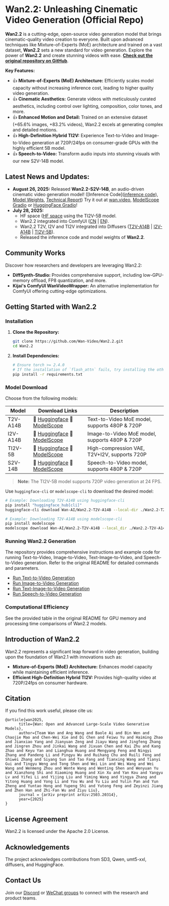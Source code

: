 # Wan2.2: Unleashing Cinematic Video Generation (Official Repo)

**Wan2.2** is a cutting-edge, open-source video generation model that brings cinematic-quality video creation to everyone.  Built upon advanced techniques like Mixture-of-Experts (MoE) architecture and trained on a vast dataset, **Wan2.2** sets a new standard for video generation.  Explore the power of **Wan2.2** and create stunning videos with ease.  [**Check out the original repository on GitHub**](https://github.com/Wan-Video/Wan2.2).

**Key Features:**

*   👍 **Mixture-of-Experts (MoE) Architecture:** Efficiently scales model capacity without increasing inference cost, leading to higher quality video generation.
*   👍 **Cinematic Aesthetics:** Generate videos with meticulously curated aesthetics, including control over lighting, composition, color tones, and more.
*   👍 **Enhanced Motion and Detail:** Trained on an extensive dataset (+65.6% images, +83.2% videos), Wan2.2 excels at generating complex and detailed motions.
*   👍 **High-Definition Hybrid TI2V:** Experience Text-to-Video and Image-to-Video generation at 720P/24fps on consumer-grade GPUs with the highly efficient 5B model.
*   👍 **Speech-to-Video:** Transform audio inputs into stunning visuals with our new S2V-14B model.

## Latest News and Updates:

*   **August 26, 2025:** Released **Wan2.2-S2V-14B**, an audio-driven cinematic video generation model! ([Inference Code]([inference code](#run-speech-to-video-generation)), [Model Weights](#model-download), [Technical Report](https://humanaigc.github.io/wan-s2v-webpage/content/wan-s2v.pdf)) Try it out at [wan.video](https://wan.video/), [ModelScope Gradio](https://www.modelscope.cn/studios/Wan-AI/Wan2.2-S2V) or [HuggingFace Gradio](https://huggingface.co/spaces/Wan-AI/Wan2.2-S2V)!
*   **July 28, 2025:**
    *   HF space ([HF space](https://huggingface.co/spaces/Wan-AI/Wan-2.2-5B) using the TI2V-5B model.
    *   Wan2.2 integrated into ComfyUI ([CN](https://docs.comfy.org/zh-CN/tutorials/video/wan/wan2_2) | [EN](https://docs.comfy.org/tutorials/video/wan/wan2_2)).
    *   Wan2.2 T2V, I2V and TI2V integrated into Diffusers ([T2V-A14B](https://huggingface.co/Wan-AI/Wan2.2-T2V-A14B-Diffusers) | [I2V-A14B](https://huggingface.co/Wan-AI/Wan2.2-I2V-A14B-Diffusers) | [TI2V-5B](https://huggingface.co/Wan-AI/Wan2.2-TI2V-5B-Diffusers)).
    *   Released the inference code and model weights of **Wan2.2**.

## Community Works

Discover how researchers and developers are leveraging Wan2.2:

*   **DiffSynth-Studio:** Provides comprehensive support, including low-GPU-memory offload, FP8 quantization, and more.
*   **Kijai's ComfyUI WanVideoWrapper:** An alternative implementation for ComfyUI offering cutting-edge optimizations.

## Getting Started with Wan2.2

### Installation

1.  **Clone the Repository:**

    ```bash
    git clone https://github.com/Wan-Video/Wan2.2.git
    cd Wan2.2
    ```

2.  **Install Dependencies:**

    ```bash
    # Ensure torch >= 2.4.0
    # If the installation of `flash_attn` fails, try installing the other packages first and install `flash_attn` last
    pip install -r requirements.txt
    ```

### Model Download

Choose from the following models:

| Model             | Download Links                                                                                                                              | Description                                                               |
| ----------------- | --------------------------------------------------------------------------------------------------------------------------------------------- | ------------------------------------------------------------------------- |
| T2V-A14B          | 🤗 [Huggingface](https://huggingface.co/Wan-AI/Wan2.2-T2V-A14B)  🤖 [ModelScope](https://modelscope.cn/models/Wan-AI/Wan2.2-T2V-A14B)    | Text-to-Video MoE model, supports 480P & 720P                            |
| I2V-A14B          | 🤗 [Huggingface](https://huggingface.co/Wan-AI/Wan2.2-I2V-A14B)  🤖 [ModelScope](https://modelscope.cn/models/Wan-AI/Wan2.2-I2V-A14B)    | Image-to-Video MoE model, supports 480P & 720P                            |
| TI2V-5B           | 🤗 [Huggingface](https://huggingface.co/Wan-AI/Wan2.2-TI2V-5B)  🤖 [ModelScope](https://modelscope.cn/models/Wan-AI/Wan2.2-TI2V-5B)    | High-compression VAE, T2V+I2V, supports 720P                              |
| S2V-14B           | 🤗 [Huggingface](https://huggingface.co/Wan-AI/Wan2.2-S2V-14B)  🤖 [ModelScope](https://modelscope.cn/models/Wan-AI/Wan2.2-S2V-14B)    | Speech-to-Video model, supports 480P & 720P                              |

>   **Note:** The TI2V-5B model supports 720P video generation at 24 FPS.

Use `huggingface-cli` or `modelscope-cli` to download the desired model:

```bash
# Example: Downloading T2V-A14B using huggingface-cli
pip install "huggingface_hub[cli]"
huggingface-cli download Wan-AI/Wan2.2-T2V-A14B --local-dir ./Wan2.2-T2V-A14B

# Example: Downloading T2V-A14B using modelscope-cli
pip install modelscope
modelscope download Wan-AI/Wan2.2-T2V-A14B --local_dir ./Wan2.2-T2V-A14B
```

### Running Wan2.2 Generation

The repository provides comprehensive instructions and example code for running Text-to-Video, Image-to-Video, Text-Image-to-Video, and Speech-to-Video generation. Refer to the original README for detailed commands and parameters.

*   [Run Text-to-Video Generation](#run-text-to-video-generation)
*   [Run Image-to-Video Generation](#run-image-to-video-generation)
*   [Run Text-Image-to-Video Generation](#run-text-image-to-video-generation)
*   [Run Speech-to-Video Generation](#run-speech-to-video-generation)

### Computational Efficiency

See the provided table in the original README for GPU memory and processing time comparisons of Wan2.2 models.

## Introduction of Wan2.2

Wan2.2 represents a significant leap forward in video generation, building upon the foundation of Wan2.1 with innovations such as:

*   **Mixture-of-Experts (MoE) Architecture:**  Enhances model capacity while maintaining efficient inference.
*   **Efficient High-Definition Hybrid TI2V:**  Provides high-quality video at 720P/24fps on consumer hardware.

## Citation

If you find this work useful, please cite us:

```
@article{wan2025,
      title={Wan: Open and Advanced Large-Scale Video Generative Models},
      author={Team Wan and Ang Wang and Baole Ai and Bin Wen and Chaojie Mao and Chen-Wei Xie and Di Chen and Feiwu Yu and Haiming Zhao and Jianxiao Yang and Jianyuan Zeng and Jiayu Wang and Jingfeng Zhang and Jingren Zhou and Jinkai Wang and Jixuan Chen and Kai Zhu and Kang Zhao and Keyu Yan and Lianghua Huang and Mengyang Feng and Ningyi Zhang and Pandeng Li and Pingyu Wu and Ruihang Chu and Ruili Feng and Shiwei Zhang and Siyang Sun and Tao Fang and Tianxing Wang and Tianyi Gui and Tingyu Weng and Tong Shen and Wei Lin and Wei Wang and Wei Wang and Wenmeng Zhou and Wente Wang and Wenting Shen and Wenyuan Yu and Xianzhong Shi and Xiaoming Huang and Xin Xu and Yan Kou and Yangyu Lv and Yifei Li and Yijing Liu and Yiming Wang and Yingya Zhang and Yitong Huang and Yong Li and You Wu and Yu Liu and Yulin Pan and Yun Zheng and Yuntao Hong and Yupeng Shi and Yutong Feng and Zeyinzi Jiang and Zhen Han and Zhi-Fan Wu and Ziyu Liu},
      journal = {arXiv preprint arXiv:2503.20314},
      year={2025}
}
```

## License Agreement

Wan2.2 is licensed under the Apache 2.0 License.

## Acknowledgements

The project acknowledges contributions from SD3, Qwen, umt5-xxl, diffusers, and HuggingFace.

## Contact Us

Join our [Discord](https://discord.gg/AKNgpMK4Yj) or [WeChat groups](https://gw.alicdn.com/imgextra/i2/O1CN01tqjWFi1ByuyehkTSB_!!6000000000015-0-tps-611-1279.jpg) to connect with the research and product teams.